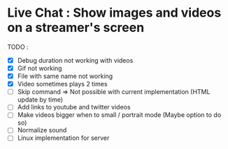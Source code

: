 # Live Chat : Show images and videos on a streamer's screen

TODO : 
  - [X] Debug duration not working with videos
  - [X] Gif not working
  - [X] File with same name not working
  - [X] Video sometimes plays 2 times
  - [ ] Skip command => Not possible with current implementation (HTML update by time)
  - [ ] Add links to youtube and twitter videos
  - [ ] Make videos bigger when to small / portrait mode (Maybe option to do so)
  - [ ] Normalize sound 
  - [ ] Linux implementation for server
